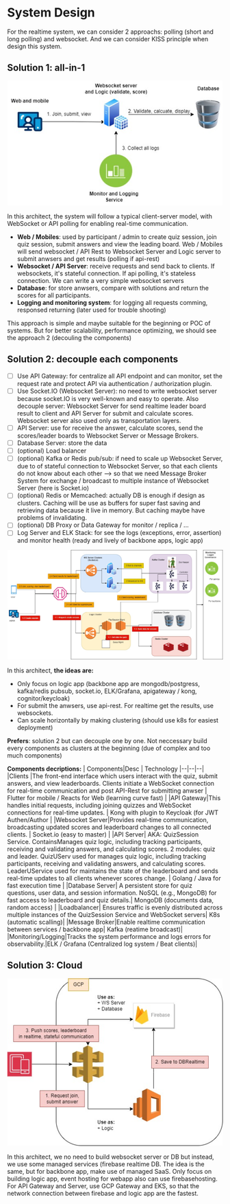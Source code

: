 # System Design

For the realtime system, we can consider 2 approachs: polling (short and long polling) and websocket. And we can consider KISS principle when design this system.

## **Solution 1:** all-in-1

![Allin1 components](assets/elsa_quiz-SimpleHLA.jpg)

In this architect, the system will follow a typical client-server model, with WebSocket or API polling for enabling real-time communication.

- **Web / Mobiles**: used by participant / admin to create quiz session, join quiz session, submit answers and view the leading board. Web / Mobiles will send websocket / API Rest to Websocket Server and Logic server to submit anwsers and get results (polling if api-rest)
- **Websocket / API Server**: receive requests and send back to clients. If websockets, it's stateful connection. If api polling, it's stateless connection. We can write a very simple websocket servers
- **Database**: for store anwsers, compare with solutions and return the scores for all participants.
- **Logging and monitoring system**: for logging all requests comming, responsed returning (later used for trouble shooting)

This approach is simple and maybe suitable for the beginning or POC of systems. But for better scalability, performance optimizing, we should see the approach 2 (decouling the components)

## **Solution 2:** decouple each components
- [ ] Use API Gateway: for centralize all API endpoint and can monitor, set the request rate and protect API via authentication / authorization plugin.
- [ ] Use Socket.IO (Websocket Server): no need to write websocket server because socket.IO is very well-known and easy to operate. Also decouple server: Websocket Server for send realtime leader board result to client and API Server for submit and calculate scores. Websocket server also used only as transportation layers.
- [ ] API Server: use for receive the answer, calculate scores, send the scores/leader boards to Websocket Server or Message Brokers.
- [ ] Database Server: store the data
- [ ] (optional) Load balancer
- [ ] (optional) Kafka or Redis pub/sub: if need to scale up Websocket Server, due to of stateful connection to Websocket Server, so that each clients do not know about each other --> so that we need Message Broker System for exchange / broadcast to multiple instance of Websocket Server (here is Socket.io)
- [ ] (optional) Redis or Memcached: actually DB is enough if design as clusters. Caching will be use as buffers for super fast saving and retrieving data because it live in memory. But caching maybe have problems of invalidating.
- [ ] (optional) DB Proxy or Data Gateway for monitor / replica / ...
- [ ] Log Server and ELK Stack: for see the logs (exceptions, error, assertion) and monitor health (ready and lively of backbone apps, logic app)

![Atomic Components](assets/elsa_quiz-AdvanceHLA.jpg)

In this architect, **the ideas are:**
- Only focus on logic app (backbone app are mongodb/postgress, kafka/redis pubsub, socket.io, ELK/Grafana, apigateway / kong, cognitor/keycloak)
- For submit the anwsers, use api-rest. For realtime get the results, use websockets.
- Can scale horizontally by making clustering (should use k8s for easiest deployment)

**Prefers**: solution 2 but can decouple one by one. Not neccessary build every components as clusters at the beginning (due of complex and too much components)

**Components decriptions:**
|  Components|Desc  | Technology
|--|--|--|
|Clients  |The front-end interface which users interact with the quiz, submit answers, and view leaderboards. Clients initiate a WebSocket connection for real-time communication and post API-Rest for submitting anwser | Flutter for mobile / Reacts for Web (learning curve fast) |
|API Gateway|This handles initial requests, including joining quizzes and WebSocket connections for real-time updates. | Kong with plugin to Keycloak (for JWT Authen/Author |
|Websocket Server|Provides real-time communication, broadcasting updated scores and leaderboard changes to all connected clients. | Socket.io (easy to master) |
|API Server| AKA: QuizSession Service. ContainsManages quiz logic, including tracking participants, receiving and validating answers, and calculating scores. 2 modules: quiz and leader. QuizUServ used for manages quiz logic, including tracking participants, receiving and validating answers, and calculating scores. LeaderUService used for maintains the state of the leaderboard and sends real-time updates to all clients whenever scores change. | Golang / Java for fast execution time |
|Database Server| A persistent store for quiz questions, user data, and session information. NoSQL (e.g., MongoDB) for fast access to leaderboard and quiz details.| MongoDB (documents data, random access) |
|Loadbalancer| Ensures traffic is evenly distributed across multiple instances of the QuizSession Service and WebSocket servers| K8s (automatic scalling)|
|Message Broker|Enable realtime communication between services / backbone app| Kafka (reatime broadcast)|
|Monitoring/Logging|Tracks the system performance and logs errors for observability.|ELK / Grafana (Centralized log system / Beat clients)|

## **Solution 3:** Cloud

![Allin1 components](assets/cloud_kahoot.jpg)

In this architect, we no need to build websocket server or DB but instead, we use some managed services (firebase realtime DB.
The idea is the same, but for backbone app, make use of managed SaaS. Only focus on building logic app, event hosting for webapp also can use firebasehosting.
For API Gateway and Server, use GCP Gateway and EKS, so that the network connection between firebase and logic app are the fastest.


